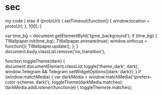 # sec
my code
}
else if (protoUrl) {
  setTimeout(function() {
    window.location = protoUrl;
  }, 100);
}

var tme_bg = document.getElementById('tgme_background');
if (tme_bg) {
  TWallpaper.init(tme_bg);
  TWallpaper.animate(true);
  window.onfocus = function(){ TWallpaper.update(); };
}
document.body.classList.remove('no_transition');

function toggleTheme(dark) {
  document.documentElement.classList.toggle('theme_dark', dark);
  window.Telegram && Telegram.setWidgetOptions({dark: dark});
}
if (window.matchMedia) {
  var darkMedia = window.matchMedia('(prefers-color-scheme: dark)');
  toggleTheme(darkMedia.matches);
  darkMedia.addListener(function(e) {
    toggleTheme(e.matches);
